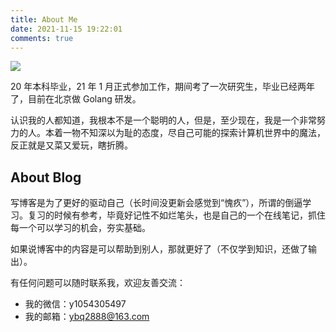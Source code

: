 ```yaml
---
title: About Me
date: 2021-11-15 19:22:01
comments: true
---
```


![](https://s2.loli.net/2022/04/19/FQbBKv2ZP9Tesgi.png)

20 年本科毕业，21 年 1 月正式参加工作，期间考了一次研究生，毕业已经两年了，目前在北京做 Golang 研发。



认识我的人都知道，我根本不是一个聪明的人，但是，至少现在，我是一个非常努力的人。本着一物不知深以为耻的态度，尽自己可能的探索计算机世界中的魔法，反正就是又菜又爱玩，瞎折腾。



## About Blog

写博客是为了更好的驱动自己（长时间没更新会感觉到“愧疚”），所谓的倒逼学习。复习的时候有参考，毕竟好记性不如烂笔头，也是自己的一个在线笔记，抓住每一个可以学习的机会，夯实基础。



如果说博客中的内容是可以帮助到别人，那就更好了（不仅学到知识，还做了输出）。



有任何问题可以随时联系我，欢迎友善交流：

- 我的微信：y1054305497
- 我的邮箱：ybq2888@163.com

